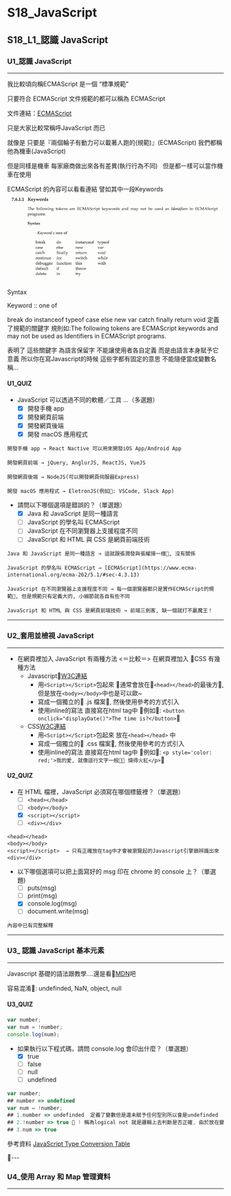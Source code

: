 # S18_JavaScript

## S18_L1_認識 JavaScript

### U1_認識 JavaScript

---

我比較頃向稱ECMAScript 是一個 “標準規範”

只要符合 ECMAScript 文件規範的都可以稱為 ECMAScript

文件連結：[ECMAScript](https://www.ecma-international.org/ecma-262/5.1/#sec-4.3.13)

只是大家比較常稱呼JavaScript 而已

就像是 只要是『兩個輪子有動力可以載著人跑的(規範)』(ECMAScript) 我們都稱他為機車(JavaScript)

但是同樣是機車 每家廠商做出來各有差異(執行行為不同)   但是都一樣可以當作機車在使用

ECMAScript 的內容可以看看連結 譬如其中一段Keywords
![ECMAScript](https://github.com/biki3507/AC_Note/blob/master/S18_JavaScript/images/Keywords.png?raw=true)

Syntax

Keyword :: one of

break do instanceof typeof case else new var catch finally return void
定義了規範的關鍵字 規則如:The following tokens are ECMAScript keywords and may not be used as Identifiers in ECMAScript programs.

表明了 這些關鍵字 為語言保留字 不能讓使用者各自定義 而是由語言本身賦予它意義 所以你在寫Javascript的時候 這些字都有固定的意思 不能隨便當成變數名稱...

#### U1_QUIZ

- JavaScript 可以透過不同的軟體／工具 ...（多選題）
  - [X] 開發手機 app
  - [X] 開發網頁前端
  - [X] 開發網頁後端
  - [X] 開發 macOS 應用程式

```no
開發手機 app → React Nactive 可以用來開發iOS App/Android App

開發網頁前端 → jQuery, AnglurJS, ReactJS, VueJS

開發網頁後端 → NodeJS(可以開發網頁伺服器Express)

開發 macOS 應用程式 → EletronJS(例如: VSCode, Slack App)
```

- 請問以下哪個選項是錯誤的？（單選題）
  - [X] Java 和 JavaScript 是同一種語言
  - [ ] JavaScript 的學名叫 ECMAScript
  - [ ] JavaScript 在不同瀏覽器上支援程度不同
  - [ ] JavaScript 和 HTML 與 CSS 是網頁前端技術

```no
Java 和 JavaScript 是同一種語言 → 這就跟張潤發與張耀揚一樣, 沒有關係

JavaScript 的學名叫 ECMAScript → [ECMAScript](https://www.ecma-international.org/ecma-262/5.1/#sec-4.3.13)

JavaScript 在不同瀏覽器上支援程度不同 → 每一個瀏覽器都只是實作ECMAScript的規範, 但是規範只有定義大的, 小細節就各自有些不同

JavaScript 和 HTML 與 CSS 是網頁前端技術 → 前端三劍客, 缺一個就打不贏魔王！
```

---

### U2_套用並檢視 JavaScript

---

- 在網頁裡加入 JavaScript 有兩種方法 <＝比較＝> 在網頁裡加入 CSS 有幾種方法
  - Javascript[W3C連結](https://www.w3schools.com/js/js_whereto.asp)
    - 用`<Script></Script>`包起來 通常會放在`<head></head>`的最後方, 但是放在`<body></body>`中也是可以歐~
    - 寫成一個獨立的 .js 檔案, 然後使用參考的方式引入
    - 使用inline的寫法 直接寫在html tag中 例如: `<button onclick="displayDate()">The time is?</button>`
  - CSS[W3C連結](https://www.w3schools.com/css/css_howto.asp)
    - 用`<Script></Script>`包起來 放在`<head></head>` 中
    - 寫成一個獨立的 .css 檔案, 然後使用參考的方式引入
    - 使用inline的寫法 直接寫在html tag中 例如: `<p style='color: red;'>我的愛, 就像這行文字一般 燒得火紅</p>`

#### U2_QUIZ

- 在 HTML 檔裡，JavaScript 必須寫在哪個標籤裡？（單選題）
  - [ ] `<head></head>`
  - [ ] `<body></body>`
  - [X] `<script></script>`
  - [ ] `<div></div>`

```no
<head></head>
<body></body>
<script></script>  → 只有正確放在tag中才會被瀏覽起的Javascript引擎鎖辨識出來
<div></div>
```

- 以下哪個選項可以把上面寫好的 msg 印在 chrome 的 console 上？（單選題)
  - [ ] puts(msg)
  - [ ] print(msg)
  - [X] console.log(msg)
  - [ ] document.write(msg)

```no
內容中已有完整解釋
```

---

### U3_ 認識 JavaScript 基本元素

---

Javascript 基礎的語法跟教學....還是看[MDN](https://developer.mozilla.org/zh-TW/docs/Web/JavaScript/A_re-introduction_to_JavaScript)吧

容易混淆: undefinded, NaN, object, null

#### U3_QUIZ

```js
var number;
var num = !number;
console.log(num);
```

- 如果執行以下程式碼，請問 console.log 會印出什麼？（單選題）
  - [X] true
  - [ ] false
  - [ ] null
  - [ ] undefined

```js
var number;
## number => undefined
var num = !number;
## 1.number => undefinded  定義了變數但是還未賦予任何型別所以會是undefinded
## 2.!number => true  ! 稱為logical not 就是邏輯上去判斷是否正確, 由於放在變數前方 JS會先去判斷此變數是true or false 但是由於undefined 會被判斷成false 所以邏輯相反之後結果就是true
## 3.num => true
```

參考資料
[JavaScript Type Conversion Table](https://www.w3schools.com/js/js_type_conversion.asp)

---

### U4_使用 Array 和 Map 管理資料

---